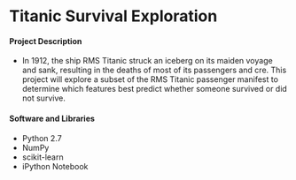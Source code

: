 # Titanic Survival Exploration

#### Project Description

- In 1912, the ship RMS Titanic struck an iceberg on its maiden voyage and sank, resulting in the deaths of most of its passengers and cre. This project will explore a subset of the RMS Titanic passenger manifest to determine which features best predict whether someone survived or did not survive.

#### Software and Libraries
- Python 2.7
- NumPy
- scikit-learn
- iPython Notebook
